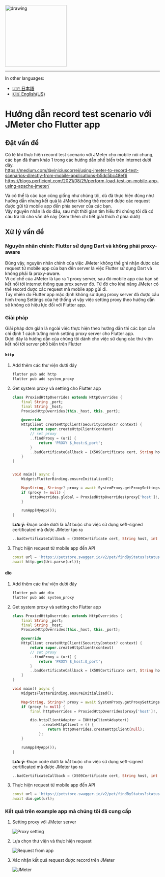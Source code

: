 <img src="https://tks.asia/wp-content/uploads/2022/01/logo-1024x337.png" alt="drawing" width="200"/>

---

In other languages:  
- [🇯🇵 日本語](README_JP.md)  
- [🇺🇸 English(US)](README.md)

# Hướng dẫn record test scenario với JMeter cho Flutter app

## Đặt vấn đề

Có lẽ khi thực hiện record test scenario với JMeter cho mobile nói chung, các bạn đã tham khảo 1 trong các hướng dẫn phổ biến trên internet dưới dây.  
<https://medium.com/@viniciuscorrei/using-jmeter-to-record-test-scenarios-directly-from-mobile-applications-b5dc5bc48ef6>  
<https://blogs.perficient.com/2021/08/25/perform-load-test-on-mobile-app-using-apache-jmeter/>

Và có thể là các bạn cũng giống như chúng tôi, dù đã thực hiện đúng như hướng dẫn nhưng kết quả là JMeter không thể record được các request được gửi từ mobile app đến phía server của các bạn.  
Vậy nguyên nhân là do đâu, sau một thời gian tìm hiểu thì chúng tôi đã có câu trả lời cho vấn đề này (Xem thêm chi tiết giải thích ở phía dưới)

## Xử lý vấn đề

### Nguyên nhân chính: Flutter sử dụng Dart và không phải proxy-aware

Đúng vậy, nguyên nhân chính của việc JMeter không thể ghi nhận được các request từ mobile app của bạn đến server là việc Flutter sử dụng Dart và không phải là proxy-aware.  
Vì cơ chế của JMeter là tạo ra 1 proxy server, sau đó mobile app của bạn sẽ kết nối tới internet thông qua prox server đó.
Từ đó cho khả năng JMeter có thể record được các request mà mobile app gửi đi.  
Tuy nhiên do Flutter app mặc định không sử dụng proxy server đã được cấu hình trong Settings của hệ thống vì vậy việc setting proxy theo hướng dẫn sẽ không có hiệu lực đối với Flutter app.

### Giải pháp

Giải pháp đơn giản là ngoài việc thực hiện theo hướng dẫn thì các bạn cần chỉ định 1 cách tường minh setting proxy server cho Flutter app.  
Dưới đây là hướng dẫn của chúng tôi dành cho việc sử dụng các thư viện kết nối tới server phổ biến trên Flutter

#### `http`

1. Add thêm các thư viện dưới đây

    ```bash
    flutter pub add http
    flutter pub add system_proxy
    ```

1. Get system proxy và setting cho Flutter app

    ```dart
    class ProxiedHttpOverrides extends HttpOverrides {
        final String _port;
        final String _host;
        ProxiedHttpOverrides(this._host, this._port);

        @override
        HttpClient createHttpClient(SecurityContext? context) {
            return super.createHttpClient(context)
            // set proxy
            ..findProxy = (uri) {
                return 'PROXY $_host:$_port';
            }
            ..badCertificateCallback = (X509Certificate cert, String host, int port) => true;
        }
    }


    void main() async {
        WidgetsFlutterBinding.ensureInitialized();

        Map<String, String>? proxy = await SystemProxy.getProxySettings();
        if (proxy != null) {
            HttpOverrides.global = ProxiedHttpOverrides(proxy['host']!, proxy['port']!);
        }

        runApp(MyApp());
    }
    ```

    **Lưu ý:** Đoạn code dưới là bắt buộc cho việc sử dụng sefl-signed certificated mà được JMeter tạo ra

    ```dart
    ..badCertificateCallback = (X509Certificate cert, String host, int port) => true;
    ```

1. Thực hiện request từ mobile app đến API

    ```dart
    const url = 'https://petstore.swagger.io/v2/pet/findByStatus?status=available';
    await http.get(Uri.parse(url));
    ```

#### dio

1. Add thêm các thư viện dưới đây

    ```bash
    flutter pub add dio
    flutter pub add system_proxy
    ```

1. Get system proxy và setting cho Flutter app

    ```dart
    class ProxiedHttpOverrides extends HttpOverrides {
        final String _port;
        final String _host;
        ProxiedHttpOverrides(this._host, this._port);

        @override
        HttpClient createHttpClient(SecurityContext? context) {
            return super.createHttpClient(context)
            // set proxy
            ..findProxy = (uri) {
                return 'PROXY $_host:$_port';
            }
            ..badCertificateCallback = (X509Certificate cert, String host, int port) => true;
        }
    }

    void main() async {
        WidgetsFlutterBinding.ensureInitialized();

        Map<String, String>? proxy = await SystemProxy.getProxySettings();
        if (proxy != null) {
            final httpOverrides = ProxiedHttpOverrides(proxy['host']!, proxy['port']!);

            dio.httpClientAdapter = IOHttpClientAdapter()
                ..createHttpClient = () {
                    return httpOverrides.createHttpClient(null);
                };
        }

        runApp(MyApp());
    }
    ```

    **Lưu ý:** Đoạn code dưới là bắt buộc cho việc sử dụng sefl-signed certificated mà được JMeter tạo ra

    ```dart
    ..badCertificateCallback = (X509Certificate cert, String host, int port) => true;
    ```

1. Thực hiện request từ mobile app đến API

    ```dart
    const url = 'https://petstore.swagger.io/v2/pet/findByStatus?status=available';
    await dio.get(url);
    ```

### Kết quả trên example app mà chúng tôi đã cung cấp

1. Setting proxy với JMeter server

    ![Proxy setting](images/proxy_setting.png)

1. Lựa chọn thư viện và thực hiện request

    ![Request from app](images/request_from_app.png)

1. Xác nhận kết quả request được record trên JMeter

    ![JMeter](images/jmeter.png)
